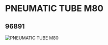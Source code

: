 # PNEUMATIC TUBE M80
## 96891
![PNEUMATIC TUBE M80](https://lc-www-live-s.legocdn.com/media/bricks/5/2/4631293.jpg)
